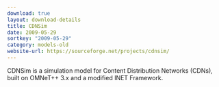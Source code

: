```yaml
---
download: true
layout: download-details
title: CDNSim
date: 2009-05-29
sortkey: "2009-05-29"
category: models-old
website-url: https://sourceforge.net/projects/cdnsim/
---
```


CDNSim is a simulation model for Content Distribution Networks (CDNs), built on OMNeT++ 3.x and a modified INET Framework.
